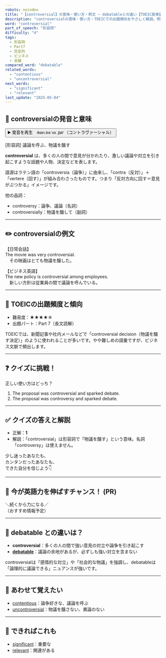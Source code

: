 ```yaml
---
robots: noindex
title: "【controversial】の意味・使い方・例文 ― debatableとの違い【TOEIC英単語】"
description: "controversialの意味・使い方・TOEICでの出題傾向をやさしく解説。例文・クイズ付きでdebatableとの違いもわかりやすく学べます。"
word: "controversial"
part_of_speech: "形容詞"
difficulty: "4"
tags:
  - 形容詞
  - Part7
  - 否定的
  - ビジネス
  - 会議
compared_word: "debatable"
related_words:
  - "contentious"
  - "uncontroversial"
next_words:
  - "significant"
  - "relevant"
last_update: "2025-05-04"
---
```


## 🔰 controversialの発音と意味

<button class="play-audio" onclick="playTTS('controversial')">
  <span class="play-audio-main">
    ▶️ 発音を再生　/kɒn.trəˈvɜː.ʃəl/
  </span>
  <span class="play-audio-sub">
    （コントラヴァーシャル）
  </span>
</button>

[形容詞] 議論を呼ぶ、物議を醸す

**controversial** は、多くの人の間で意見が分かれたり、激しい議論や対立を引き起こすような話題や人物、決定などを表します。

語源はラテン語の「controversia（論争）」に由来し、「contra（反対）」＋「vertere（回す）」が組み合わさったものです。つまり「反対方向に回す＝意見がぶつかる」イメージです。

他の品詞：  
- controversy：論争、議論（名詞）
- controversially：物議を醸して（副詞）

---

## ✏️ controversialの例文

【日常会話】  
The movie was very controversial.  
　その映画はとても物議を醸した。

【ビジネス英語】  
The new policy is controversial among employees.  
　新しい方針は従業員の間で議論を呼んでいる。

---

## 🎯 TOEICの出題頻度と傾向

- 難易度：★★★★☆
- 出題パート：Part 7（長文読解）

TOEICでは、新聞記事や社内メールなどで「controversial decision（物議を醸す決定）」のように使われることが多いです。やや難しめの語彙ですが、ビジネス文脈で頻出します。

---

## ❓ クイズに挑戦！

正しい使い方はどっち？

1. The proposal was controversial and sparked debate.  
2. The proposal was controversy and sparked debate.

---

## ✅ クイズの答えと解説

- 正解：**1**
- 解説：「controversial」は形容詞で「物議を醸す」という意味。名詞「controversy」は使えません。

少し迷ったあなたも、  
カンタンだったあなたも、  
できた自分を信じよう👇️

---

## 🚀 今が英語力を伸ばすチャンス！ (PR)

<div class="info-center">
＼続くから力になる／<br>  
（おすすめ情報予定）
</div>

---

## 🤔  debatable との違いは？

- **controversial**：多くの人の間で強い意見の対立や論争を引き起こす
- **[debatable](/word/debatable)**：議論の余地があるが、必ずしも強い対立を含まない

controversialは「感情的な対立」や「社会的な物議」を強調し、debatableは「論理的に議論できる」ニュアンスが強いです。

---

## 🧩 あわせて覚えたい

- [contentious](/word/contentious)：論争好きな、議論を呼ぶ
- [uncontroversial](/word/uncontroversial)：物議を醸さない、異論のない

---

## 📖 できればこれも

- [significant](/word/significant)：重要な
- [relevant](/word/relevant)：関連がある

<!-- cvid: aid49_bid33 -->
